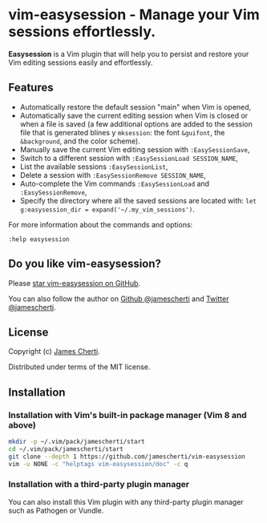 # vim-easysession - Manage your Vim sessions effortlessly.

**Easysession** is a Vim plugin that will help you to persist and restore your Vim editing sessions easily and effortlessly.

## Features

- Automatically restore the default session "main" when Vim is opened,
- Automatically save the current editing session when Vim is closed or when a file is saved (a few additional options are added to the session file that is generated blines y `mksession`: the font `&guifont`, the `&background`, and the color scheme).
- Manually save the current Vim editing session with `:EasySessionSave`,
- Switch to a different session with `:EasySessionLoad SESSION_NAME`,
- List the available sessions `:EasySessionList`,
- Delete a session with `:EasySessionRemove SESSION_NAME`,
- Auto-complete the Vim commands `:EasySessionLoad` and `:EasySessionRemove`,
- Specify the directory where all the saved sessions are located with: `let g:easysession_dir = expand('~/.my_vim_sessions')`.

For more information about the commands and options:
```viml
:help easysession
```

## Do you like vim-easysession?

Please [star vim-easysession on GitHub](https://github.com/jamescherti/vim-easysession).

You can also follow the author on [Github @jamescherti](https://github.com/jamescherti) and [Twitter @jamescherti](https://twitter.com/jamescherti).

## License

Copyright (c) [James Cherti](https://www.jamescherti.com).

Distributed under terms of the MIT license.

## Installation

### Installation with Vim's built-in package manager (Vim 8 and above)

```bash
mkdir -p ~/.vim/pack/jamescherti/start
cd ~/.vim/pack/jamescherti/start
git clone --depth 1 https://github.com/jamescherti/vim-easysession
vim -u NONE -c "helptags vim-easysession/doc" -c q
```

### Installation with a third-party plugin manager

You can also install this Vim plugin with any third-party plugin manager such as Pathogen or Vundle.
